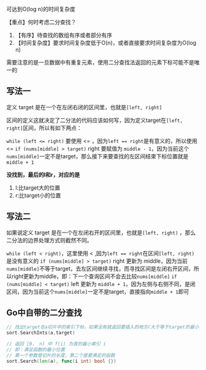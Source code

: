 可达到O(log n)的时间复杂度

【重点】何时考虑二分查找？

1. 【有序】待查找的数组有序或者部分有序
2. 【时间复杂度】要求时间复杂度低于O(n)，或者直接要求时间复杂度为O(log n)

需要注意的是一旦数据中有重复元素，使用二分查找法返回的元素下标可能不是唯一的

## 写法一
定义 target 是在一个在左闭右闭的区间里，也就是`[left, right]`

区间的定义这就决定了二分法的代码应该如何写，因为定义target在`[left, right]`区间，所以有如下两点：

`while (left <= right)` 要使用 <= ，因为`left == right`是有意义的，所以使用 <=
`if (nums[middle] > target)` right 要赋值为 `middle - 1`，因为当前这个`nums[middle]`一定不是target，那么接下来要查找的左区间结束下标位置就是 `middle + 1`

**没找到，最后的l和r，对应的是**

1. l:比target大的位置
2. r:比target小的位置

## 写法二

如果说定义 target 是在一个在左闭右开的区间里，也就是`[left, right)` ，那么二分法的边界处理方式则截然不同。

`while (left < right)`，这里使用 < ,因为`left == right`在区间`[left, right)`是没有意义的
`if (nums[middle] > target)` right 更新为 middle，因为当前`nums[middle]`不等于target，去左区间继续寻找，而寻找区间是左闭右开区间，所以right更新为middle，即：下一个查询区间不会去比较`nums[middle]`
`if (nums[middle] < target)` left 更新为 `middle + 1`，因为左侧与右侧不同，是闭区间，因为当前这个`nums[middle]`一定不是target，直接指向`middle + 1`即可

## Go中自带的二分查找

```go
// 找出target在a切片中的索引下标，如果没有就返回要插入的地方(大于等于target的最小索引)
sort.SearchInts(a,target)

// 返回 [0， n) 中 f(i) 为真的最小索引 i
// 即：满足函数的最小位置
// 第一个参数是切片的长度，第二个是要满足的函数
sort.Search(len(a), func(i int) bool {})
```
